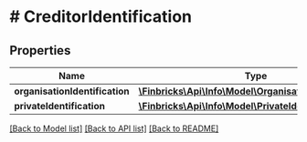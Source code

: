 # # CreditorIdentification

## Properties

Name | Type | Description | Notes
------------ | ------------- | ------------- | -------------
**organisationIdentification** | [**\Finbricks\Api\Info\Model\OrganisationIdentification**](OrganisationIdentification.md) |  | [optional]
**privateIdentification** | [**\Finbricks\Api\Info\Model\PrivateIdentification**](PrivateIdentification.md) |  | [optional]

[[Back to Model list]](../../README.md#models) [[Back to API list]](../../README.md#endpoints) [[Back to README]](../../README.md)
